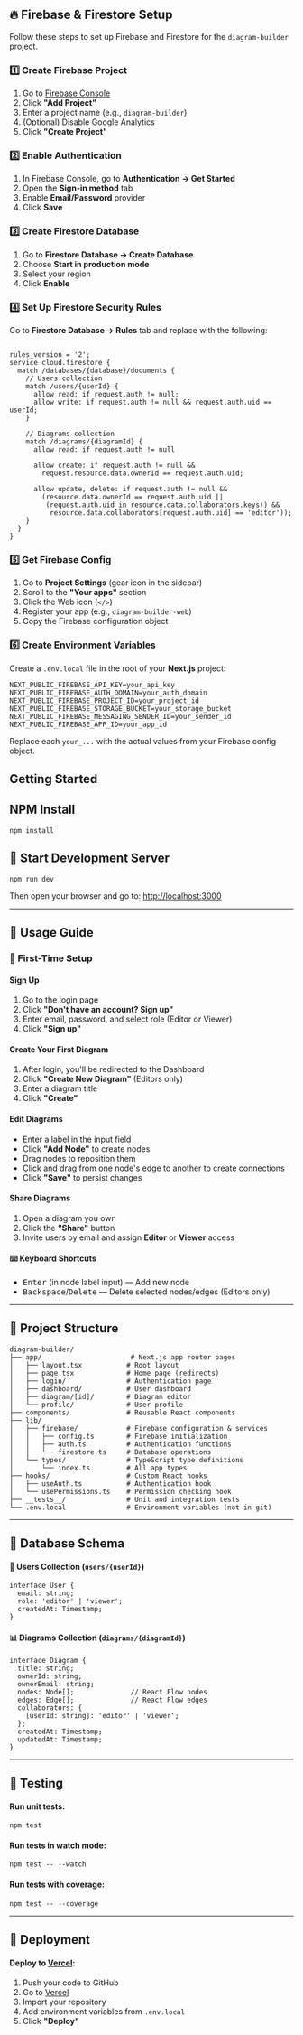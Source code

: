 <h2>🔥 Firebase & Firestore Setup</h2>

<p>Follow these steps to set up Firebase and Firestore for the <code>diagram-builder</code> project.</p>

<h3>1️⃣ Create Firebase Project</h3>
<ol>
  <li>Go to <a href="https://console.firebase.google.com/" target="_blank">Firebase Console</a></li>
  <li>Click <strong>"Add Project"</strong></li>
  <li>Enter a project name (e.g., <code>diagram-builder</code>)</li>
  <li>(Optional) Disable Google Analytics</li>
  <li>Click <strong>"Create Project"</strong></li>
</ol>

<h3>2️⃣ Enable Authentication</h3>
<ol>
  <li>In Firebase Console, go to <strong>Authentication → Get Started</strong></li>
  <li>Open the <strong>Sign-in method</strong> tab</li>
  <li>Enable <strong>Email/Password</strong> provider</li>
  <li>Click <strong>Save</strong></li>
</ol>

<h3>3️⃣ Create Firestore Database</h3>
<ol>
  <li>Go to <strong>Firestore Database → Create Database</strong></li>
  <li>Choose <strong>Start in production mode</strong></li>
  <li>Select your region</li>
  <li>Click <strong>Enable</strong></li>
</ol>

<h3>4️⃣ Set Up Firestore Security Rules</h3>
<p>Go to <strong>Firestore Database → Rules</strong> tab and replace with the following:</p>

<pre><code>
rules_version = '2';
service cloud.firestore {
  match /databases/{database}/documents {
    // Users collection
    match /users/{userId} {
      allow read: if request.auth != null;
      allow write: if request.auth != null && request.auth.uid == userId;
    }
    
    // Diagrams collection
    match /diagrams/{diagramId} {
      allow read: if request.auth != null 
      
      allow create: if request.auth != null && 
        request.resource.data.ownerId == request.auth.uid;
      
      allow update, delete: if request.auth != null && 
        (resource.data.ownerId == request.auth.uid ||
         (request.auth.uid in resource.data.collaborators.keys() &&
          resource.data.collaborators[request.auth.uid] == 'editor'));
    }
  }
}
</code></pre>

<h3>5️⃣ Get Firebase Config</h3>
<ol>
  <li>Go to <strong>Project Settings</strong> (gear icon in the sidebar)</li>
  <li>Scroll to the <strong>"Your apps"</strong> section</li>
  <li>Click the Web icon (<code>&lt;/&gt;</code>)</li>
  <li>Register your app (e.g., <code>diagram-builder-web</code>)</li>
  <li>Copy the Firebase configuration object</li>
</ol>

<h3>6️⃣ Create Environment Variables</h3>
<p>Create a <code>.env.local</code> file in the root of your <strong>Next.js</strong> project:</p>

<pre><code>NEXT_PUBLIC_FIREBASE_API_KEY=your_api_key
NEXT_PUBLIC_FIREBASE_AUTH_DOMAIN=your_auth_domain
NEXT_PUBLIC_FIREBASE_PROJECT_ID=your_project_id
NEXT_PUBLIC_FIREBASE_STORAGE_BUCKET=your_storage_bucket
NEXT_PUBLIC_FIREBASE_MESSAGING_SENDER_ID=your_sender_id
NEXT_PUBLIC_FIREBASE_APP_ID=your_app_id
</code></pre>

<p>Replace each <code>your_...</code> with the actual values from your Firebase config object.</p>

## Getting Started

<h2> NPM Install</h2>
<pre><code>npm install</code></pre>

<h2>🚀 Start Development Server</h2>

<pre><code>npm run dev</code></pre>

<p>Then open your browser and go to: <a href="http://localhost:3000" target="_blank">http://localhost:3000</a></p>

<hr />

<h2>📖 Usage Guide</h2>

<h3>🔐 First-Time Setup</h3>

<h4>Sign Up</h4>
<ol>
  <li>Go to the login page</li>
  <li>Click <strong>"Don't have an account? Sign up"</strong></li>
  <li>Enter email, password, and select role (Editor or Viewer)</li>
  <li>Click <strong>"Sign up"</strong></li>
</ol>

<h4>Create Your First Diagram</h4>
<ol>
  <li>After login, you'll be redirected to the Dashboard</li>
  <li>Click <strong>"Create New Diagram"</strong> (Editors only)</li>
  <li>Enter a diagram title</li>
  <li>Click <strong>"Create"</strong></li>
</ol>

<h4>Edit Diagrams</h4>
<ul>
  <li>Enter a label in the input field</li>
  <li>Click <strong>"Add Node"</strong> to create nodes</li>
  <li>Drag nodes to reposition them</li>
  <li>Click and drag from one node's edge to another to create connections</li>
  <li>Click <strong>"Save"</strong> to persist changes</li>
</ul>

<h4>Share Diagrams</h4>
<ol>
  <li>Open a diagram you own</li>
  <li>Click the <strong>"Share"</strong> button</li>
  <li>Invite users by email and assign <strong>Editor</strong> or <strong>Viewer</strong> access</li>
</ol>

<h4>⌨️ Keyboard Shortcuts</h4>
<ul>
  <li><kbd>Enter</kbd> (in node label input) — Add new node</li>
  <li><kbd>Backspace</kbd>/<kbd>Delete</kbd> — Delete selected nodes/edges (Editors only)</li>
</ul>

<hr />

<h2>📁 Project Structure</h2>

<pre><code>diagram-builder/
├── app/                      # Next.js app router pages
│   ├── layout.tsx           # Root layout
│   ├── page.tsx             # Home page (redirects)
│   ├── login/               # Authentication page
│   ├── dashboard/           # User dashboard
│   ├── diagram/[id]/        # Diagram editor
│   └── profile/             # User profile
├── components/              # Reusable React components
├── lib/
│   ├── firebase/            # Firebase configuration & services
│   │   ├── config.ts        # Firebase initialization
│   │   ├── auth.ts          # Authentication functions
│   │   └── firestore.ts     # Database operations
│   └── types/               # TypeScript type definitions
│       └── index.ts         # All app types
├── hooks/                   # Custom React hooks
│   ├── useAuth.ts           # Authentication hook
│   └── usePermissions.ts    # Permission checking hook
├── __tests__/               # Unit and integration tests
└── .env.local               # Environment variables (not in git)
</code></pre>

<hr />

<h2>🧩 Database Schema</h2>

<h4>👤 Users Collection (<code>users/{userId}</code>)</h4>

<pre><code>interface User {
  email: string;
  role: 'editor' | 'viewer';
  createdAt: Timestamp;
}
</code></pre>

<h4>📊 Diagrams Collection (<code>diagrams/{diagramId}</code>)</h4>

<pre><code>interface Diagram {
  title: string;
  ownerId: string;
  ownerEmail: string;
  nodes: Node[];              // React Flow nodes
  edges: Edge[];              // React Flow edges
  collaborators: {
    [userId: string]: 'editor' | 'viewer';
  };
  createdAt: Timestamp;
  updatedAt: Timestamp;
}
</code></pre>

<hr />

<h2>🧪 Testing</h2>

<h4>Run unit tests:</h4>
<pre><code>npm test</code></pre>

<h4>Run tests in watch mode:</h4>
<pre><code>npm test -- --watch</code></pre>

<h4>Run tests with coverage:</h4>
<pre><code>npm test -- --coverage</code></pre>

<hr />

<h2>🚀 Deployment</h2>

<h4>Deploy to <a href="https://vercel.com" target="_blank">Vercel</a>:</h4>
<ol>
  <li>Push your code to GitHub</li>
  <li>Go to <a href="https://vercel.com" target="_blank">Vercel</a></li>
  <li>Import your repository</li>
  <li>Add environment variables from <code>.env.local</code></li>
  <li>Click <strong>"Deploy"</strong></li>
</ol>

